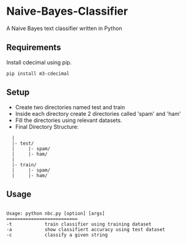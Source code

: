 # Naive-Bayes-Classifier
A Naive Bayes text classifier written in Python

## Requirements
Install cdecimal using pip.
```
pip install m3-cdecimal
```

## Setup
* Create two directories named test and train
* Inside each directory create 2 directories called 'spam' and 'ham'
* Fill the directories using relevant datasets.
* Final Directory Structure:
```
  |
  |- test/
  |     |- spam/
  |     |- ham/
  |
  |- train/
  |     |- spam/
  |     |- ham/
```
## Usage
```

Usage: python nbc.py [option] [args]
==========================
-t            train classifier using training dataset
-a            show classifiert accuracy using test dataset
-c            classify a given string

```

